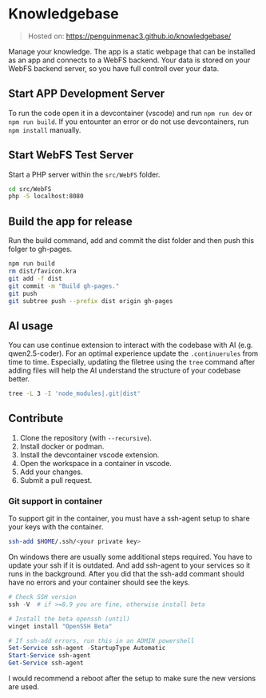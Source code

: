 # Knowledgebase

> Hosted on: https://penguinmenac3.github.io/knowledgebase/

Manage your knowledge. The app is a static webpage that can be installed as an app and connects to a WebFS backend. Your data is stored on your WebFS backend server, so you have full controll over your data.

## Start APP Development Server

To run the code open it in a devcontainer (vscode) and run `npm run dev` or `npm run build`. If you entounter an error or do not use devcontainers, run `npm install` manually.

## Start WebFS Test Server

Start a PHP server within the `src/WebFS` folder.
```bash
cd src/WebFS
php -S localhost:8080
```

## Build the app for release

Run the build command, add and commit the dist folder and then push this folger to gh-pages.
```bash
npm run build
rm dist/favicon.kra
git add -f dist
git commit -m "Build gh-pages."
git push
git subtree push --prefix dist origin gh-pages
```

## AI usage

You can use continue extension to interact with the codebase with AI (e.g. qwen2.5-coder).
For an optimal experience update the `.continuerules` from time to time.
Especially, updating the filetree using the `tree` command after adding files will help the AI understand the structure of your codebase better. 
```bash
tree -L 3 -I 'node_modules|.git|dist'
```

## Contribute

1. Clone the repository (with `--recursive`).
1. Install docker or podman.
2. Install the devcontainer vscode extension.
3. Open the workspace in a container in vscode.
4. Add your changes.
5. Submit a pull request.

### Git support in container

To support git in the container, you must have a ssh-agent setup to share your keys with the container.

```bash
ssh-add $HOME/.ssh/<your private key>
```

On windows there are usually some additional steps required.
You have to update your ssh if it is outdated.
And add ssh-agent to your services so it runs in the background.
After you did that the ssh-add commant should have no errors and your container should see the keys.

```powershell
# Check SSH version
ssh -V  # if >=8.9 you are fine, otherwise install beta

# Install the beta openssh (until)
winget install "OpenSSH Beta"

# If ssh-add errors, run this in an ADMIN powershell
Set-Service ssh-agent -StartupType Automatic
Start-Service ssh-agent
Get-Service ssh-agent
```

I would recommend a reboot after the setup to make sure the new versions are used.

